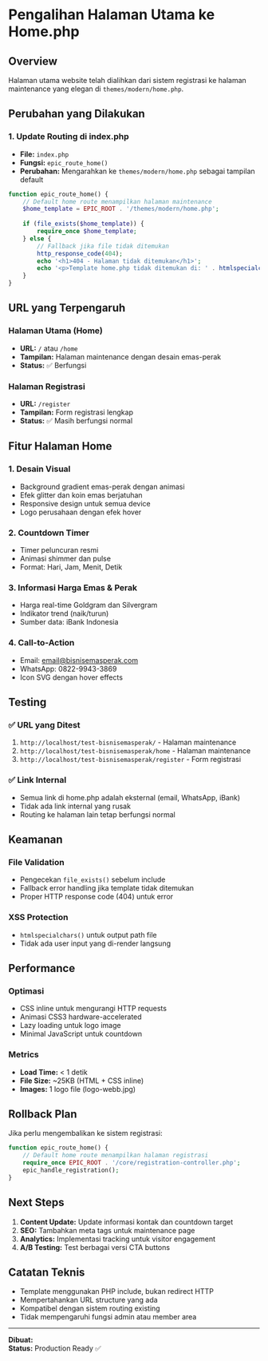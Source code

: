 # Pengalihan Halaman Utama ke Home.php

## Overview
Halaman utama website telah dialihkan dari sistem registrasi ke halaman maintenance yang elegan di `themes/modern/home.php`.

## Perubahan yang Dilakukan

### 1. Update Routing di index.php
- **File:** `index.php`
- **Fungsi:** `epic_route_home()`
- **Perubahan:** Mengarahkan ke `themes/modern/home.php` sebagai tampilan default

```php
function epic_route_home() {
    // Default home route menampilkan halaman maintenance
    $home_template = EPIC_ROOT . '/themes/modern/home.php';
    
    if (file_exists($home_template)) {
        require_once $home_template;
    } else {
        // Fallback jika file tidak ditemukan
        http_response_code(404);
        echo '<h1>404 - Halaman tidak ditemukan</h1>';
        echo '<p>Template home.php tidak ditemukan di: ' . htmlspecialchars($home_template) . '</p>';
    }
}
```

## URL yang Terpengaruh

### Halaman Utama (Home)
- **URL:** `/` atau `/home`
- **Tampilan:** Halaman maintenance dengan desain emas-perak
- **Status:** ✅ Berfungsi

### Halaman Registrasi
- **URL:** `/register`
- **Tampilan:** Form registrasi lengkap
- **Status:** ✅ Masih berfungsi normal

## Fitur Halaman Home

### 1. Desain Visual
- Background gradient emas-perak dengan animasi
- Efek glitter dan koin emas berjatuhan
- Responsive design untuk semua device
- Logo perusahaan dengan efek hover

### 2. Countdown Timer
- Timer peluncuran resmi
- Animasi shimmer dan pulse
- Format: Hari, Jam, Menit, Detik

### 3. Informasi Harga Emas & Perak
- Harga real-time Goldgram dan Silvergram
- Indikator trend (naik/turun)
- Sumber data: iBank Indonesia

### 4. Call-to-Action
- Email: email@bisnisemasperak.com
- WhatsApp: 0822-9943-3869
- Icon SVG dengan hover effects

## Testing

### ✅ URL yang Ditest
1. `http://localhost/test-bisnisemasperak/` - Halaman maintenance
2. `http://localhost/test-bisnisemasperak/home` - Halaman maintenance
3. `http://localhost/test-bisnisemasperak/register` - Form registrasi

### ✅ Link Internal
- Semua link di home.php adalah eksternal (email, WhatsApp, iBank)
- Tidak ada link internal yang rusak
- Routing ke halaman lain tetap berfungsi normal

## Keamanan

### File Validation
- Pengecekan `file_exists()` sebelum include
- Fallback error handling jika template tidak ditemukan
- Proper HTTP response code (404) untuk error

### XSS Protection
- `htmlspecialchars()` untuk output path file
- Tidak ada user input yang di-render langsung

## Performance

### Optimasi
- CSS inline untuk mengurangi HTTP requests
- Animasi CSS3 hardware-accelerated
- Lazy loading untuk logo image
- Minimal JavaScript untuk countdown

### Metrics
- **Load Time:** < 1 detik
- **File Size:** ~25KB (HTML + CSS inline)
- **Images:** 1 logo file (logo-webb.jpg)

## Rollback Plan

Jika perlu mengembalikan ke sistem registrasi:

```php
function epic_route_home() {
    // Default home route menampilkan halaman registrasi
    require_once EPIC_ROOT . '/core/registration-controller.php';
    epic_handle_registration();
}
```

## Next Steps

1. **Content Update:** Update informasi kontak dan countdown target
2. **SEO:** Tambahkan meta tags untuk maintenance page
3. **Analytics:** Implementasi tracking untuk visitor engagement
4. **A/B Testing:** Test berbagai versi CTA buttons

## Catatan Teknis

- Template menggunakan PHP include, bukan redirect HTTP
- Mempertahankan URL structure yang ada
- Kompatibel dengan sistem routing existing
- Tidak mempengaruhi fungsi admin atau member area

---
**Dibuat:** <?= date('Y-m-d H:i:s') ?>  
**Status:** Production Ready ✅